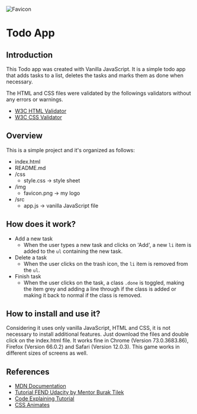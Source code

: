 
![Favicon](/img/favicon.ico) 
# Todo App

## Introduction

This Todo app was created with Vanilla JavaScript. It is a simple todo app that adds tasks to a list, deletes the tasks and marks them as done when necessary.

The HTML and CSS files were validated by the followings validators  without any errors or warnings.
- [W3C HTML Validator](https://jigsaw.w3.org/css-validator/)
- [W3C CSS Validator](https://validator.w3.org/)

## Overview

This is a simple project and it's organized as follows:
 - index.html 
 - README.md 
 - /css
   - style.css -> style sheet 
 - /img
   - favicon.png -> my logo
 - /src
   - app.js -> vanilla JavaScript file

## How does it work?

- Add a new task
  - When the user types a new task and clicks on 'Add', a new `li` item is added to the `ul` containing the new task.
- Delete a task
  - When the user clicks on the trash icon, the `li` item is removed from the `ul`.
- Finish task
  - When the user clicks on the task, a class `.done` is toggled, making the item grey and adding a line through if the class is added or making it back to normal if the class is removed.

## How to install and use it?

Considering it uses only vanilla JavaScript, HTML and CSS, it is not necessary to install additional features. 
Just download the files and double click on the index.html file.
It works fine in Chrome (Version 73.0.3683.86), Firefox (Version 66.0.2) and Safari (Version 12.0.3).
This game works in different sizes of screens as well.

## References

- [MDN Documentation](https://developer.mozilla.org)
- [Tutorial FEND Udacity by Mentor Burak Tilek](https://www.youtube.com/watch?v=bFbXyPlXmhM)
- [Code Explaining Tutorial](https://www.youtube.com/watch?v=b8sUhU_eq3g)
- [CSS Animates](http://cssanimate.com/)
